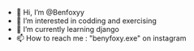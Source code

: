 - 👋 Hi, I’m @Benfoxyy
- 👀 I’m interested in codding and exercising
- 🌱 I’m currently learning django
- 📫 How to reach me : "benyfoxy.exe" on instagram 

<!---
Benfoxyy/Benfoxyy is a ✨ special ✨ repository because its `README.md` (this file) appears on your GitHub profile.
You can click the Preview link to take a look at your changes.
--->
